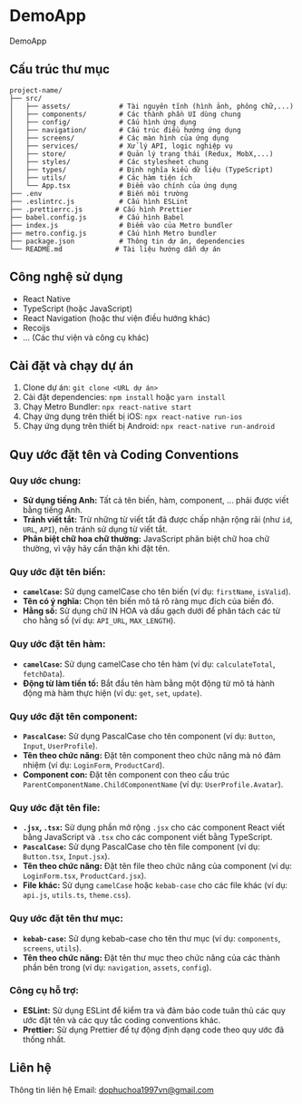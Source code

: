 # DemoApp
DemoApp

## Cấu trúc thư mục
```
project-name/
├── src/
│   ├── assets/            # Tài nguyên tĩnh (hình ảnh, phông chữ,...)
│   ├── components/        # Các thành phần UI dùng chung
│   ├── config/            # Cấu hình ứng dụng
│   ├── navigation/        # Cấu trúc điều hướng ứng dụng
│   ├── screens/           # Các màn hình của ứng dụng
│   ├── services/          # Xử lý API, logic nghiệp vụ
│   ├── store/             # Quản lý trạng thái (Redux, MobX,...)
│   ├── styles/            # Các stylesheet chung
│   ├── types/             # Định nghĩa kiểu dữ liệu (TypeScript)
│   ├── utils/             # Các hàm tiện ích
│   └── App.tsx            # Điểm vào chính của ứng dụng
├── .env                   # Biến môi trường
├── .eslintrc.js           # Cấu hình ESLint
├── .prettierrc.js        # Cấu hình Prettier
├── babel.config.js        # Cấu hình Babel
├── index.js               # Điểm vào của Metro bundler
├── metro.config.js        # Cấu hình Metro bundler
├── package.json           # Thông tin dự án, dependencies
└── README.md             # Tài liệu hướng dẫn dự án
```
## Công nghệ sử dụng

* React Native
* TypeScript (hoặc JavaScript)
* React Navigation (hoặc thư viện điều hướng khác)
* Recoijs
* ... (Các thư viện và công cụ khác)

## Cài đặt và chạy dự án

1. Clone dự án: `git clone <URL dự án>`
2. Cài đặt dependencies: `npm install` hoặc `yarn install`
3. Chạy Metro Bundler: `npx react-native start`
4. Chạy ứng dụng trên thiết bị iOS: `npx react-native run-ios`
5. Chạy ứng dụng trên thiết bị Android: `npx react-native run-android`

## Quy ước đặt tên và Coding Conventions

### Quy ước chung:

* **Sử dụng tiếng Anh:** Tất cả tên biến, hàm, component, ... phải được viết bằng tiếng Anh.
* **Tránh viết tắt:** Trừ những từ viết tắt đã được chấp nhận rộng rãi (như `id`, `URL`, `API`), nên tránh sử dụng từ viết tắt.
* **Phân biệt chữ hoa chữ thường:** JavaScript phân biệt chữ hoa chữ thường, vì vậy hãy cẩn thận khi đặt tên.

### Quy ước đặt tên biến:

* **`camelCase`:** Sử dụng camelCase cho tên biến (ví dụ: `firstName`, `isValid`).
* **Tên có ý nghĩa:** Chọn tên biến mô tả rõ ràng mục đích của biến đó.
* **Hằng số:** Sử dụng chữ IN HOA và dấu gạch dưới để phân tách các từ cho hằng số (ví dụ: `API_URL`, `MAX_LENGTH`).

### Quy ước đặt tên hàm:

* **`camelCase`:** Sử dụng camelCase cho tên hàm (ví dụ: `calculateTotal`, `fetchData`).
* **Động từ làm tiền tố:** Bắt đầu tên hàm bằng một động từ mô tả hành động mà hàm thực hiện (ví dụ: `get`, `set`, `update`).

### Quy ước đặt tên component:

* **`PascalCase`:** Sử dụng PascalCase cho tên component (ví dụ: `Button`, `Input`, `UserProfile`).
* **Tên theo chức năng:** Đặt tên component theo chức năng mà nó đảm nhiệm (ví dụ: `LoginForm`, `ProductCard`).
* **Component con:** Đặt tên component con theo cấu trúc `ParentComponentName.ChildComponentName` (ví dụ: `UserProfile.Avatar`).

### Quy ước đặt tên file:

* **`.jsx`, `.tsx`:** Sử dụng phần mở rộng `.jsx` cho các component React viết bằng JavaScript và `.tsx` cho các component viết bằng TypeScript.
* **`PascalCase`:** Sử dụng PascalCase cho tên file component (ví dụ: `Button.tsx`, `Input.jsx`).
* **Tên theo chức năng:** Đặt tên file theo chức năng của component (ví dụ: `LoginForm.tsx`, `ProductCard.jsx`).
* **File khác:** Sử dụng `camelCase` hoặc `kebab-case` cho các file khác (ví dụ: `api.js`, `utils.ts`, `theme.css`).

### Quy ước đặt tên thư mục:

* **`kebab-case`:** Sử dụng kebab-case cho tên thư mục (ví dụ: `components`, `screens`, `utils`).
* **Tên theo chức năng:** Đặt tên thư mục theo chức năng của các thành phần bên trong (ví dụ: `navigation`, `assets`, `config`).

### Công cụ hỗ trợ:

* **ESLint:** Sử dụng ESLint để kiểm tra và đảm bảo code tuân thủ các quy ước đặt tên và các quy tắc coding conventions khác.
* **Prettier:** Sử dụng Prettier để tự động định dạng code theo quy ước đã thống nhất.

## Liên hệ

Thông tin liên hệ
Email: dophuchoa1997vn@gmail.com